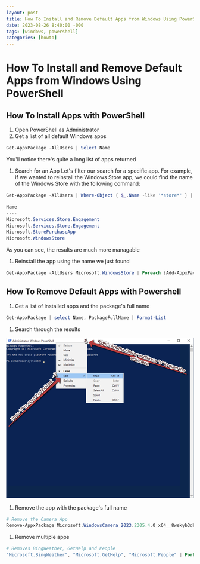 ```yaml
---
layout: post
title: How To Install and Remove Default Apps from Windows Using PowerShell
date: 2023-08-26 8:40:00 -000
tags: [windows, powershell]
categories: [howto]
---
```


# How To Install and Remove Default Apps from Windows Using PowerShell

## How To Install Apps with PowerShell

1. Open PowerShell as Administrator
1. Get a list of all default Windows apps
```powershell
Get-AppxPackage -AllUsers | Select Name
```
You'll notice there's quite a long list of apps returned
1. Search for an App
Let's filter our search for a specific app. For example, if we wanted to reinstall the Windows Store app, we could find the name of the Windows Store with the following command:
```powershell
Get-AppxPackage -AllUsers | Where-Object { $_.Name -like '*store*' } | Select Name
```
```powershell
Name
----
Microsoft.Services.Store.Engagement
Microsoft.Services.Store.Engagement
Microsoft.StorePurchaseApp
Microsoft.WindowsStore
```
As you can see, the results are much more managable
1. Reinstall the app using the name we just found
```powershell
Get-AppxPackage -AllUsers Microsoft.WindowsStore | Foreach {Add-AppxPackage -DisableDevelopmentMode -Register "$($_.InstallLocation)\AppXManifest.xml"}
```


## How To Remove Default Apps with Powershell

1. Get a list of installed apps and the package's full name
```powershell
Get-AppxPackage | select Name, PackageFullName | Format-List
```
1. Search through the results 

![Powershell how to use find instruction screenshot](/assets/img/find-powershell.png)
1. Remove the app with the package's full name
```powershell
# Remove the Camera App
Remove-AppxPackage Microsoft.WindowsCamera_2023.2305.4.0_x64__8wekyb3d8bbwe
```
1. Remove multiple apps 
```powershell
# Removes BingWeather, GetHelp and People
"Microsoft.BingWeather", "Microsoft.GetHelp", "Microsoft.People" | ForEach { Get-AppxPackage -Name $_ | Remove-AppxPackage }
```